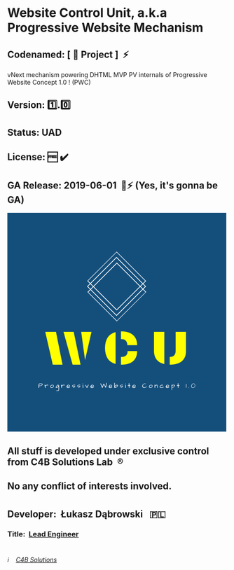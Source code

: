 # Website Control Unit, a.k.a Progressive Website Mechanism

## Codenamed: [ :hamburger: Project ] &nbsp;:zap:
vNext mechanism powering DHTML MVP PV internals of Progressive Website Concept 1.0 ! (PWC)

## Version:&nbsp;:one:.:zero:
## Status:&nbsp;UAD
## License:&nbsp;:free:&nbsp;:heavy_check_mark:
## GA Release: 2019-06-01 &nbsp;:pushpin::zap: (Yes, it's gonna be GA)

![Website Control Unit](/Website_Control_Unit_logo.png)

## All stuff is developed under exclusive control from C4B Solutions Lab &nbsp;:registered:
## No any conflict of interests involved. 
#
## Developer:&nbsp; Łukasz Dąbrowski &nbsp;&nbsp;:poland:
### Title:&nbsp; [Lead Engineer](https://medium.com/engineering-leadership/what-does-a-lead-engineer-do-ec8cdc119ff7 "What does a lead engineer do ?")
#
###### :information_source: &nbsp;&nbsp; [C4B Solutions](https://c4b.solutions)
